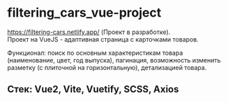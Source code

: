 # filtering_cars_vue-project
https://filtering-cars.netlify.app/ 
(Проект в разработке).  
Проект на VueJS - адаптивная страница с карточками товаров. 

Функционал: поиск по основным характеристикам товара (наименование, цвет, год выпуска), пагинация, возможность изменить разметку (с плиточной на горизонтальную),  детализацией товара.
## Стек: Vue2, Vite, Vuetify, SCSS, Axios
